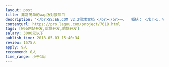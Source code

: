 ```yaml
---                
layout: post       
title: 非常简单的wap版对接项目           
description: '</br>SSJEE.COM v2.2需求文档 </br></br>一、	概括： </br>1.	Wap版，按照提供的手机版前端html，与数据连接 </br>2.	Wap版，需适应不同分辨率手机设备进行对应缩放,前端代码不标准，请加以调整。 </br>二、	前端： </br>1.	Wap版，前端只有3个html文件 </br>首页：http://wordmark.ssjee.com/test/index.html </br>列表页：http://wordmark.ssjee.com/test/ list.html </br>详情页：http://wordmark.ssjee.com/test/ font.html </br>2.	需要把导航作为一个模板来处理，避免日后改动，需要一个个文件来修改 </br>3.	需求识别手机浏览器打开网站，自动打开Wap版。 </br>4.	列表为下拉刷新，每次加载10个 </br>5.	用户进入详情页后，点击返回，需要回到之前的位置，而不是回到最顶部 </br>6.	列表中选择了一级分类，则默认为该一级分类下全部字体 </br>7.	首页中的列表与PC端一致，按最新下载排列，但不同的是PC端仅列出10个，Wap需求列出100个（下拉每次加载10个，共100个） </br>三、	后台： </br>1，后台中，字体编辑，加上“添加字体文件” </br>2，前端针对每个内容增加一个“清除”按钮。功能是允许管理员在前端中直接对内容进行清除的操作。而不需要在后台中操作。 </br>四，	BUG修复 </br>1，前端中，列表页，按“下载”排列后，发现除当下载数一样的例如“0”，翻页时就会出现随机排列状态 </br>需求： </br>列表如按下载排列：下载>收藏>浏览>时间（当下载数一样时，再按收藏量排，如下载数和收藏数都一样时，按浏览量排，最后是时间） </br></br>列表如按收藏排列：收藏>下载>浏览>时间（优先收藏，数据一致时，到下载，再到浏览量，最后是时间） </br></br>2，网站前端，未登录状态，在首页、列表页和字体详情页，点击收藏按钮，跳转至QQ登录页，操作登录后，页面是跳转到首页，且没有对之前的收藏操作起作用。 </br>而应该为跳转至刚才的页面，并且是已操作收藏。 </br></br>人才需求：最好可以给我更多技术建议，全栈之类。 </br></br>PC端：www.ssjee.com </br></br>合作方式：远程</br>'     
contenturl: https://pro.lagou.com/project/7618.html      
tags: [Web网站开发,后端开发,前端开发]            
salary: 3000元以下          
publish_time: 2018-05-03 15:40:34         
review: 1575人                   
apply: 9人                   
recommend: 0人                   
time_range: 小于1周              
---                 
```

